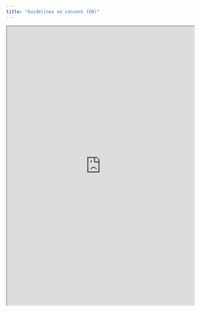 ```yaml
---
title: "Guidelines on consent (EN)"
---
```



<iframe height="750" width="100%" src="https://ewelton.github.io/ktest/wiki.html#Guidelines%20on%20consent%20(EN)"></iframe>
